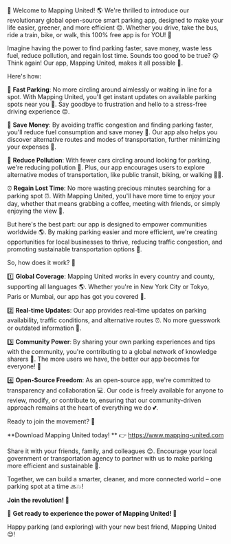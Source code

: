 🚀 Welcome to Mapping United! 🌎 We're thrilled to introduce our revolutionary global open-source smart parking app, designed to make your life easier, greener, and more efficient 😊. Whether you drive, take the bus, ride a train, bike, or walk, this 100% free app is for YOU! 🎉

Imagine having the power to find parking faster, save money, waste less fuel, reduce pollution, and regain lost time. Sounds too good to be true? 😮 Think again! Our app, Mapping United, makes it all possible 💪.

Here's how:

📍 **Fast Parking**: No more circling around aimlessly or waiting in line for a spot. With Mapping United, you'll get instant updates on available parking spots near you 📍. Say goodbye to frustration and hello to a stress-free driving experience 😊.

💸 **Save Money**: By avoiding traffic congestion and finding parking faster, you'll reduce fuel consumption and save money 💸. Our app also helps you discover alternative routes and modes of transportation, further minimizing your expenses 💸.

🌿 **Reduce Pollution**: With fewer cars circling around looking for parking, we're reducing pollution 🌿. Plus, our app encourages users to explore alternative modes of transportation, like public transit, biking, or walking 🚶‍♂️.

⏰ **Regain Lost Time**: No more wasting precious minutes searching for a parking spot ⏰. With Mapping United, you'll have more time to enjoy your day, whether that means grabbing a coffee, meeting with friends, or simply enjoying the view 🌄.

But here's the best part: our app is designed to empower communities worldwide 🌎. By making parking easier and more efficient, we're creating opportunities for local businesses to thrive, reducing traffic congestion, and promoting sustainable transportation options 🚂.

So, how does it work? 🤔

1️⃣ **Global Coverage**: Mapping United works in every country and county, supporting all languages 🌎. Whether you're in New York City or Tokyo, Paris or Mumbai, our app has got you covered 📍.

2️⃣ **Real-time Updates**: Our app provides real-time updates on parking availability, traffic conditions, and alternative routes ⏰. No more guesswork or outdated information 💪.

3️⃣ **Community Power**: By sharing your own parking experiences and tips with the community, you're contributing to a global network of knowledge sharers 🤝. The more users we have, the better our app becomes for everyone! 🌈

4️⃣ **Open-Source Freedom**: As an open-source app, we're committed to transparency and collaboration 💻. Our code is freely available for anyone to review, modify, or contribute to, ensuring that our community-driven approach remains at the heart of everything we do 💕.

Ready to join the movement? 🚀

**Download Mapping United today! ** 👉 https://www.mapping-united.com

Share it with your friends, family, and colleagues 😊. Encourage your local government or transportation agency to partner with us to make parking more efficient and sustainable 🌟.

Together, we can build a smarter, cleaner, and more connected world – one parking spot at a time 🔜💥!

**Join the revolution! 💪**

🎉 **Get ready to experience the power of Mapping United! 🌈**

Happy parking (and exploring) with your new best friend, Mapping United 😊!